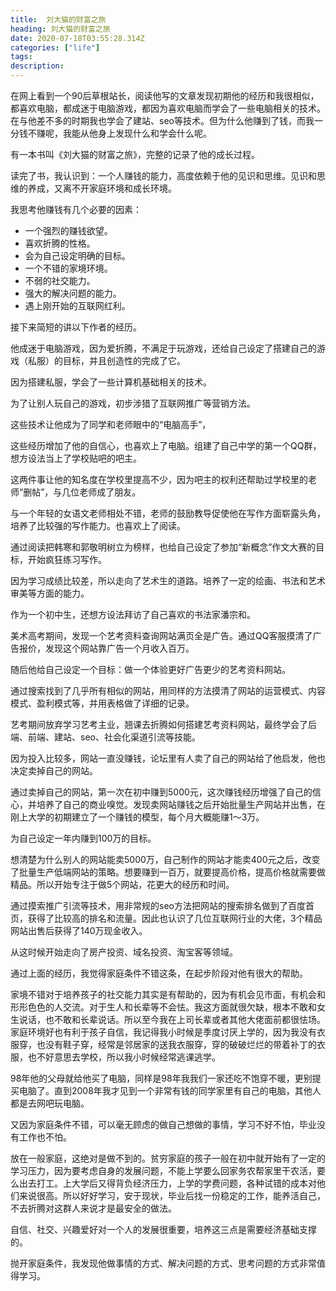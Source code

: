 ```yaml
---
title:  刘大猫的财富之旅
heading: 刘大猫的财富之旅
date: 2020-07-18T03:55:28.314Z
categories: ["life"]
tags: 
description: 
---
```


在网上看到一个90后草根站长，阅读他写的文章发现初期他的经历和我很相似，都喜欢电脑，都成迷于电脑游戏，都因为喜欢电脑而学会了一些电脑相关的技术。在与他差不多的时期我也学会了建站、seo等技术。但为什么他赚到了钱，而我一分钱不赚呢，我能从他身上发现什么和学会什么呢。

有一本书叫《刘大猫的财富之旅》，完整的记录了他的成长过程。

读完了书，我认识到：一个人赚钱的能力，高度依赖于他的见识和思维。见识和思维的养成，又离不开家庭环境和成长环境。

我思考他赚钱有几个必要的因素：
- 一个强烈的赚钱欲望。
- 喜欢折腾的性格。
- 会为自己设定明确的目标。
- 一个不错的家境环境。
- 不弱的社交能力。
- 强大的解决问题的能力。
- 遇上刚开始的互联网红利。

接下来简短的讲以下作者的经历。

他成迷于电脑游戏，因为爱折腾，不满足于玩游戏，还给自己设定了搭建自己的游戏（私服）的目标，并且创造性的完成了它。

因为搭建私服，学会了一些计算机基础相关的技术。

为了让别人玩自己的游戏，初步涉猎了互联网推广等营销方法。

这些技术让他成为了同学和老师眼中的“电脑高手”，

这些经历增加了他的自信心，也喜欢上了电脑。组建了自己中学的第一个QQ群，想方设法当上了学校贴吧的吧主。

这两件事让他的知名度在学校里提高不少，因为吧主的权利还帮助过学校里的老师“删帖”，与几位老师成了朋友。

与一个年轻的女语文老师相处不错，老师的鼓励教导促使他在写作方面崭露头角，培养了比较强的写作能力。也喜欢上了阅读。

通过阅读把韩寒和郭敬明树立为榜样，也给自己设定了参加“新概念”作文大赛的目标，开始疯狂练习写作。

因为学习成绩比较差，所以走向了艺术生的道路。培养了一定的绘画、书法和艺术审美等方面的能力。

作为一个初中生，还想方设法拜访了自己喜欢的书法家潘宗和。

美术高考期间，发现一个艺考资料查询网站满页全是广告。通过QQ客服摸清了广告报价，发现这个网站靠广告一个月收入百万。

随后他给自己设定一个目标：做一个体验更好广告更少的艺考资料网站。

通过搜索找到了几乎所有相似的网站，用同样的方法摸清了网站的运营模式、内容模式、盈利模式等，并用表格做了详细的记录。

艺考期间放弃学习艺考主业，翘课去折腾如何搭建艺考资料网站，最终学会了后端、前端、建站、seo、社会化渠道引流等技能。

因为投入比较多，网站一直没赚钱，论坛里有人卖了自己的网站给了他启发，他也决定卖掉自己的网站。

通过卖掉自己的网站，第一次在初中赚到5000元，这次赚钱经历增强了自己的信心，并培养了自己的商业嗅觉。发现卖网站赚钱之后开始批量生产网站并出售，在刚上大学的初期建立了一个赚钱的模型，每个月大概能赚1～3万。

为自己设定一年内赚到100万的目标。

想清楚为什么别人的网站能卖5000万，自己制作的网站才能卖400元之后，改变了批量生产低端网站的策略。想要赚到一百万，就要提高价格，提高价格就需要做精品。所以开始专注于做5个网站，花更大的经历和时间。

通过摸索推广引流等技术，用非常规的seo方法把网站的搜索排名做到了百度首页，获得了比较高的排名和流量。因此也认识了几位互联网行业的大佬，3个精品网站出售后获得了140万现金收入。

从这时候开始走向了房产投资、域名投资、淘宝客等领域。


通过上面的经历，我觉得家庭条件不错这条，在起步阶段对他有很大的帮助。

家境不错对于培养孩子的社交能力其实是有帮助的，因为有机会见市面，有机会和形形色色的人交流。对于生人和长辈等不会怯。我这方面就很欠缺，根本不敢和女生说话，也不敢和长辈说话。所以至今我在上司长辈或者其他大佬面前都很怯场。家庭环境好也有利于孩子自信，我记得我小时候是季度讨厌上学的，因为我没有衣服穿，也没有鞋子穿，经常是邻居家的送我衣服穿，穿的破破烂烂的带着补丁的衣服，也不好意思去学校，所以我小时候经常逃课逃学。

98年他的父母就给他买了电脑，同样是98年我我们一家还吃不饱穿不暖，更别提买电脑了。直到2008年我才见到一个非常有钱的同学家里有自己的电脑，其他人都是去网吧玩电脑。

又因为家庭条件不错，可以毫无顾虑的做自己想做的事情，学习不好不怕，毕业没有工作也不怕。

放在一般家庭，这绝对是做不到的。贫穷家庭的孩子一般在初中就开始有了一定的学习压力，因为要考虑自身的发展问题，不能上学要么回家务农帮家里干农活，要么出去打工。上大学后又得背负经济压力，上学的学费问题，各种试错的成本对他们来说很高。所以好好学习，安于现状，毕业后找一份稳定的工作，能养活自己，不去折腾对这群人来说才是最安全的做法。

自信、社交、兴趣爱好对一个人的发展很重要，培养这三点是需要经济基础支撑的。

抛开家庭条件，我发现他做事情的方式、解决问题的方式、思考问题的方式非常值得学习。

